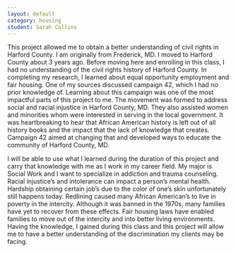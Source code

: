 ```yaml
---
layout: default
category: housing
student: Sarah Collins
---
```


This project allowed me to obtain a better understanding of civil rights in Harford County. I am originally from Frederick, MD. I moved to Harford County about 3 years ago.  Before moving here and enrolling in this class, I had no understanding of the civil rights history of Harford County. In completing my research, I learned about equal opportunity employment and fair housing.  One of my sources discussed campaign 42, which I had no prior knowledge of. Learning about this campaign was one of the most impactful parts of this project to me. The movement was formed to address social and racial  injustice in Harford County, MD. They also assisted women and minorities whom were interested in serving in the local government. It was heartbreaking to hear that African American history is left out of all history books  and the impact that the lack of knowledge that creates. Campaign 42 aimed at changing that and developed ways to educate the community of Harford County, MD. 

I will be able to use what I learned during the duration of this project and carry that knowledge with me as I work in my career field.  My major is Social Work and I want to specialize in addiction and trauma counseling. Racial injustice’s and intolerance can impact a person’s mental health.  Hardship obtaining certain job’s due to the color of one’s skin unfortunately still happens today. Redlining caused many African American’s to live in poverty in the intercity.  Although it was banned in the 1970s, many families have yet to recover from these effects. Fair housing laws have enabled families to move out of the intercity and into better living environments.  Having the knowledge, I gained during this class and this project will allow me to have a better understanding of the discrimination my clients may be facing.

